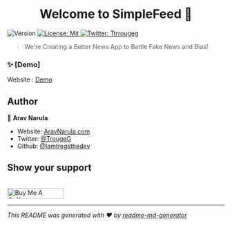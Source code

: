 <h1 align="center">Welcome to SimpleFeed 👋</h1>
<p>
  <img alt="Version" src="https://img.shields.io/badge/version-0.1-blue.svg?cacheSeconds=2592000" />
  <a href="#" target="_blank">
    <img alt="License: Mit" src="https://img.shields.io/badge/License-Mit-yellow.svg" />
  </a>
  <a href="https://twitter.com/TrougeG" target="_blank">
    <img alt="Twitter: Ttrrougeg" src="https://img.shields.io/twitter/follow/Ttrrougeg.svg?style=social" />
  </a>
</p>

> We're Creating a Better News App to Battle Fake News and Bias!

### ✨ [Demo]
Website : [Demo](https://www.SimpleFeed.rocks/)

## Author

👤  **Arav Narula**

* Website: [AravNarula.com](aravnarula.com/)
* Twitter: [@TrougeG](https://twitter.com/TrougeG)
* Github: [@Iamtregsthedev](https://github.com/Iamtregsthedev)

## Show your support


<br>
<a href="https://www.buymeacoffee.com/arav" target="_blank"><img src="https://cdn.buymeacoffee.com/buttons/default-blue.png" alt="Buy Me A Coffee" style="height: 25px !important;width: 131px !important;" ></a>


***
_This README was generated with ❤️ by [readme-md-generator](https://github.com/kefranabg/readme-md-generator)_
